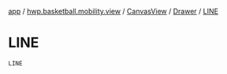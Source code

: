 [app](../../../index.md) / [hwp.basketball.mobility.view](../../index.md) / [CanvasView](../index.md) / [Drawer](index.md) / [LINE](.)

# LINE

`LINE`